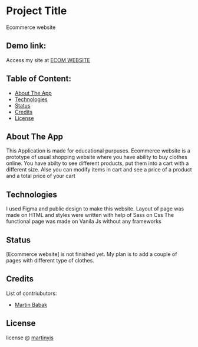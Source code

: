 # Project Title
Ecommerce website

## Demo link:
Access my site at [ECOM WEBSITE](https://tangerine-malasada-20b21c.netlify.app/product.html)

## Table of Content:

- [About The App](#about-the-app)
- [Technologies](#technologies)
- [Status](#status)
- [Credits](#credits)
- [License](#license)

## About The App
This Application is made for educational purpuses. Ecommerce website is a prototype of usual shopping website where you have ability to buy clothes online.
You have abilty to see different products, put them into a cart with a different size. Alse you can modify items in cart and see a price of a product and a total price of your cart

## Technologies
I used Figma and public design to make this website.
Layout of page was made on HTML and styles were written with help of Sass on Css
The functional page was made on Vanila Js without any frameworks



## Status
[Ecommerce website] is not finished yet. My plan is to add a couple of pages with different type of clothes.

## Credits
List of contriubutors:
- [Martin Babak](https://github.com/martinyis)

## License

license @ [martinyis](https://github.com/martinyis)
